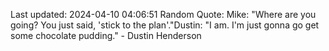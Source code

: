 Last updated: 2024-04-10 04:06:51
Random Quote: Mike: "Where are you going? You just said, 'stick to the plan'."Dustin: "I am. I'm just gonna go get some chocolate pudding." - Dustin Henderson